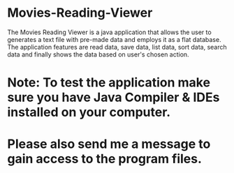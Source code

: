 # Movies-Reading-Viewer
The Movies Reading Viewer is a java application that allows the user to generates a text file with pre-made data and employs it as a flat database. The application features are read data, save data, list data, sort data, search data and finally shows the data based on user's chosen action.

# Note: To test the application make sure you have Java Compiler & IDEs installed on your computer.
# Please also send me a message to gain access to the program files.

